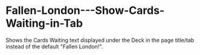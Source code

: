 # Fallen-London---Show-Cards-Waiting-in-Tab
Shows the Cards Waiting text displayed under the Deck in the page title/tab instead of the default "Fallen London!".
